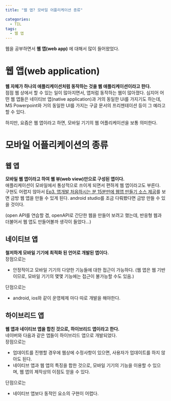 ```yaml
---
title: "웹 앱? 모바일 어플리케이션 종류"

categories:
  - TIL
tags:
  - 웹 앱
---
```


웹을 공부하면서 __웹 앱(web app)__ 에 대해서 많이 들어왔었다.  
# 웹 앱(web application)
__웹 자체가 하나의 애플리케이션처럼 동작하는 것을 웹 애플리케이션이라고 한다.__  
점점 웹 상에서 할 수 있는 일이 많아지면서, 앱처럼 동작하는 웹이 많아졌다. 심지어 어떤 웹 앱들은 네이티브 앱(native application)과 거의 동일한 Ui를 가지기도 하는데, MS Powerpoint와 거의 동일한 UI를 가지는 구글 문서의 프리젠테이션 등이 그 예라고 할 수 있다.

하지만, 요즘은 웹 앱이라고 하면, 모바일 기기의 웹 어플리케이션을 보통 의미한다.

# 모바일 어플리케이션의 종류
## 웹 앱
__모바일 웹 앱이라고 하여 웹 뷰(web view)만으로 구성된 앱이다.__  
애플리케이션이 모바일에서 통상적으로 쓰이게 되면서 편하게 웹 앱이라고도 부른다.  
구현도 어렵지 않아서 [
Ep3. 앱개발 처음하시는 분 15분만에 웹앱 만들기 소스 제공](https://www.youtube.com/watch?v=8tw2-K5Qz0s&list=PL-IxWVh7kSBBNpSg_FQwdVYGs81-vlE_N&index=9&t=8s)를 보면 금방 웹 앱을 만들 수 있게 된다. android studio를 조금 다뤄봤다면 금방 만들 수 있을 것이다.

(open API를 연습할 겸, openAPI로 간단한 웹을 만들어 보려고 했는데, 반응형 웹과 더불어서 웹 앱도 만들어볼까 생각이 들었다...)

## 네이티브 앱
__철저하게 모바일 기기에 최적화 된 언어로 개발된 앱이다.__  
장점으로는
- 안정적이고 모바일 기기의 다양한 기능들에 대한 접근이 가능하다. (웹 앱은 웹 기반이므로, 모바일 기기의 몇몇 기능에는 접근이 불가능할 수도 있음.)

단점으로는
- android, ios와 같이 운영체제 마다 따로 개발을 해야한다.

## 하이브리드 앱
__웹 앱과 네이티브 앱을 합친 것으로, 하이브리드 앱이라고 한다.__   
네이버와 다음과 같은 앱들이 하이브리드 앱으로 개발되었다.  
장점으로는
- 업데이트를 진행할 경우에 웹상에 수정사항이 있으면, 사용자가 업데이트를 하지 않아도 된다.
- 네이티브 앱과 웹 앱의 특징을 합한 것으로, 모바일 기기의 기능을 이용할 수 있으며, 웹 앱의 제작상의 이점도 얻을 수 있다.

단점으로는
- 네이티브 앱보다 동적인 요소의 구현이 어렵다.